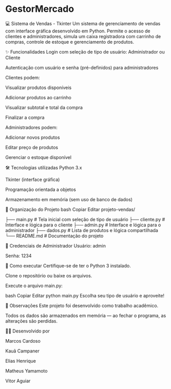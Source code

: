 # GestorMercado
💻 Sistema de Vendas - Tkinter
Um sistema de gerenciamento de vendas com interface gráfica desenvolvido em Python. Permite o acesso de clientes e administradores, simula um caixa registradora com carrinho de compras, controle de estoque e gerenciamento de produtos.

✨ Funcionalidades
Login com seleção de tipo de usuário: Administrador ou Cliente

Autenticação com usuário e senha (pré-definidos) para administradores

Clientes podem:

Visualizar produtos disponíveis

Adicionar produtos ao carrinho

Visualizar subtotal e total da compra

Finalizar a compra

Administradores podem:

Adicionar novos produtos

Editar preço de produtos

Gerenciar o estoque disponível

🛠 Tecnologias utilizadas
Python 3.x

Tkinter (interface gráfica)

Programação orientada a objetos

Armazenamento em memória (sem uso de banco de dados)

📁 Organização do Projeto
bash
Copiar
Editar
projeto-vendas/

├── main.py                  # Tela inicial com seleção de tipo de usuário
├── cliente.py               # Interface e lógica para o cliente
├── admin.py                 # Interface e lógica para o administrador
├── dados.py                 # Lista de produtos e lógica compartilhada
└── README.md                # Documentação do projeto

👤 Credenciais de Administrador
Usuário: admin

Senha: 1234

🚀 Como executar
Certifique-se de ter o Python 3 instalado.

Clone o repositório ou baixe os arquivos.

Execute o arquivo main.py:

bash
Copiar
Editar
python main.py
Escolha seu tipo de usuário e aproveite!

📌 Observações
Este projeto foi desenvolvido como trabalho acadêmico.

Todos os dados são armazenados em memória — ao fechar o programa, as alterações são perdidas.

👨‍💻 Desenvolvido por

Marcos Cardoso

Kauã Campaner

Elias Henrique

Matheus Yamamoto

Vitor Aguiar

